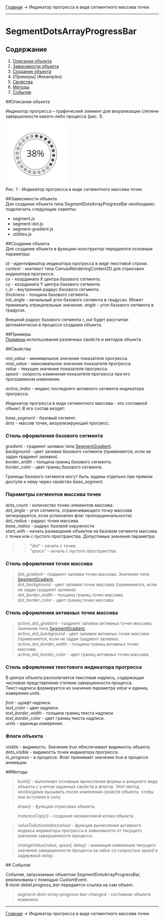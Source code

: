 <a href="../../readme.ru.html">Главная</a> → Индикатор прогресса в виде сегментного массива точек

***

# SegmentDotsArrayProgressBar

## Содержание
1. [Описание объекта](#description)  
2. [Зависимости объекта](#dependencies)  
3. [Создание объекта](#constructor)  
4. [Примеры] (#examples)  
5. [Свойства](#properties)  
6. [Методы](#methods)  
7. [События](#events)  

##<a id="description"></a>Описание объекта

Индикатор прогресса – графический элемент для визуализации степени завершенности какого-либо процесса (рис. 1).

![SegmentDotsArrayProgressBar](../../docs/images/segment_dots_array_progress_bar.png)  
Рис. 1 - Индикатор прогресса в виде сегментного массива точек

##<a id="dependencies"></a>Зависимости объекта  
Для создания объекта типа SegmentDotsArrayProgressBar необходимо подключить следующие скрипты:  

* segment.js  
* segment-dot.js  
* segment-gradient.js  
* utilities.js  

##<a id="constructor"></a>Создание объекта  
Для создания объекта в функцию-конструктор передаются основные параметры:   
>
*id* - идентификатор индикатора прогресса в виде текстовой строки.  
*context* - контекст типа CanvasRenderingContext2D для отрисовки индикатора прогресса.  
*cx* - координата X центра базового сегмента.  
*cy* - координата Y центра базового сегмента.  
*r_in* - внутренний радиус базового сегмента.  
*thickness* - толщина базового сегмента.  
*init_angle* - начальный угол базового сегмента в градусах. Может принимать отрицательные значения. 
*angle* - угол базового сегмента в градусах.

Внешний радиус базового сегмента *r_out* будет рассчитан автоматически в процессе создания объекта.

##<a id="examples"></a>Примеры  
<a href="../../examples/round-progress-bar-examples.html" target="_blank">Примеры</a> использования различных свойств и методов объекта.  

##<a id="properties"></a>Свойства
>
*min_value* - минимальное значение показателя прогресса.  
*max_value* - максимальное значение показателя прогресса.  
*value* - текущее значение показателя прогресса.  
*speed* - скорость изменения показателя прогресса при его программном изменении.  

*active_index* - индекс последнего активного сегмента индикатора прогресса.  

Индикатор прогресса в виде сегментного массива - это составной объект. В его состав входят:  
>
*base_segment* - базовый сегмент.  
*dots* - массив точек, визуализирующий прогресс.  

### Стиль оформления базового сегмента  
>
*gradient* - градиент заливки типа <a href="segment-gradient.ru.html">SegmentGradient</a>.   
*background* - цвет заливки базового сегмента (применяется, если не задан градиент заливки).  
*border_width* - толщина границ базового сегмента.  
*border_color* - цвет границ базового сегмента.  

Границы базового сегмента могут быть заданы отдельно при прямом доступе к нему через свойство *base_segment*.

### Параметры сегментов массива точек  
>
*dots_count* - количество точек-элементов массива.  
*dot_angle* - угол сегмента, ограничивающего точку массива (игнорируется, если установлен флаг пропорциональности).  
*dot_radius* - радиус точки массива.  
*base_radius* - радиус базовой окружности.  
*start_with* - начать размещение объектов на базовом сегменте массива с точки или с пустого пространства. Допустимые значения параметра:  
>> _"dot"_ - начать с точки.  
>> _"space"_ - начать с пустого пространства.  

### Стиль оформления точек массива  
> *dot_gradient* - градиент заливки точек массива. Значение типа <a href="segment-gradient.ru.html">SegmentGradient</a>.  
> *dot_background* - цвет заливки точек массива (применяется, если не задан градиент заливки).  
> *dot_border_width* - толщина границ точек массива.  
> *dot_border_color* - цвет границ точек массива.  

### Стиль оформления активных точек массива  
> *active_dot_gradient* - градиент заливки активных точек массива. Значение типа <a href="segment-gradient.ru.html">SegmentGradient</a>.  
> *active_dot_background* - цвет заливки активных точек массива (применяется, если не задан градиент заливки).  
> *active_dot_border_width* - толщина границ активных точек массива.  
> *active_dot_border_color* - цвет границ активных точек массива.  

### Стиль оформления текстового индикатора прогресса  
В центре объекта располагается текстовая надпись, содержащая числовое представление степени завершенности процесса.  
Текст надписи формируется из значения параметра *value* и единиц измерения *units*.  
>
*font* - шрифт надписи.  
*text_color* - цвет надписи.  
*text_border_width* - толщина границ текста надписи.  
*text_border_color* - цвет границ текста надписи.  
*units* - единицы измерения.  

### Флаги объекта
>
*visible* - видимость. Значение *true* обеспечивает видимость объекта.  
*dots_visible* - видимость точек индикатора прогресса.  
*in_progress* - в процессе. Флаг принимает значение *true* в процессе анимации.  

##<a id="methods"></a>Методы

> *build()* - выполняет основные вычисления формы и внешнего вида объекта с учетом заданных свойств и флагов.
Этот метод необходимо вызывать после изменения свойств объекта, чтобы они вступили в силу.  

> *draw()* - функция отрисовки объекта.  

> *instanceCopy()* - создание независимой копии объекта.  

> *valueToActiveIndex(value)* - функция вычисления активного индекса индикатора прогресса в зависимости от текущего значения завершенности процесса.  

> *changeValue(value, speed, delay)* - анимация изменения текущего значения завершенности процесса на *value* со скоростью *speed* и задержкой *delay*.  

##<a id="events"></a> События

События, запускаемые объектом SegmentDotsArrayProgressBar, реализованы с помощью CustomEvent.  
В поле *detail.progress_bar* передается ссылка на сам объект.  

> *segment-dots-array-progress-bar-changed* - состояние объекта изменено.  

***

<a href="../../readme.ru.html">Главная</a> → Индикатор прогресса в виде сегментного массива точек